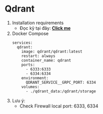 # Qdrant
1. Installation requirements
   - Đọc kỹ tại đây: **[Click me](https://qdrant.tech/documentation/guides/installation/#installation-requirements)**
2. Docker Compose
   ```
   services:
     qdrant:
       image: qdrant/qdrant:latest
       restart: always
       container_name: qdrant
       ports:
         - 6333:6333
         - 6334:6334
       environment:
         QDRANT_SERVICE__GRPC_PORT: 6334
       volumes:
         - ./qdrant_data:/qdrant/storage
   ```
3. Lưu ý:
    - Check Firewall local port: 6333, 6334